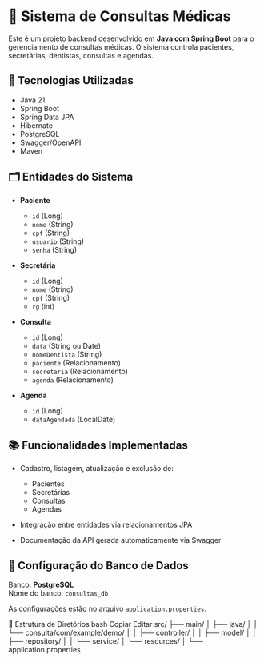 # 🏥 Sistema de Consultas Médicas

Este é um projeto backend desenvolvido em **Java com Spring Boot** para o gerenciamento de consultas médicas. O sistema controla pacientes, secretárias, dentistas, consultas e agendas.

## 🚀 Tecnologias Utilizadas

- Java 21  
- Spring Boot  
- Spring Data JPA  
- Hibernate  
- PostgreSQL  
- Swagger/OpenAPI  
- Maven

## 🗂️ Entidades do Sistema

- **Paciente**
  - `id` (Long)
  - `nome` (String)
  - `cpf` (String)
  - `usuario` (String)
  - `senha` (String)

- **Secretária**
  - `id` (Long)
  - `nome` (String)
  - `cpf` (String)
  - `rg` (int)

- **Consulta**
  - `id` (Long)
  - `data` (String ou Date)
  - `nomeDentista` (String)
  - `paciente` (Relacionamento)
  - `secretaria` (Relacionamento)
  - `agenda` (Relacionamento)

- **Agenda**
  - `id` (Long)
  - `dataAgendada` (LocalDate)

## 📚 Funcionalidades Implementadas

- Cadastro, listagem, atualização e exclusão de:
  - Pacientes
  - Secretárias
  - Consultas
  - Agendas

- Integração entre entidades via relacionamentos JPA

- Documentação da API gerada automaticamente via Swagger

## 🔧 Configuração do Banco de Dados

Banco: **PostgreSQL**  
Nome do banco: `consultas_db`

As configurações estão no arquivo `application.properties`:

📁 Estrutura de Diretórios
bash
Copiar
Editar
src/
├── main/
│   ├── java/
│   │   └── consulta/com/example/demo/
│   │       ├── controller/
│   │       ├── model/
│   │       ├── repository/
│   │       └── service/
│   └── resources/
│       └── application.properties
